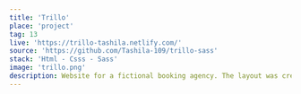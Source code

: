 ```yaml
---
title: 'Trillo'
place: 'project'
tag: 13
live: 'https://trillo-tashila.netlify.com/'
source: 'https://github.com/Tashila-109/trillo-sass'
stack: 'Html - Csss - Sass'
image: 'trillo.png'
description: Website for a fictional booking agency. The layout was created using flexbox and the website has advanced animations. Flexbox makes it easy to place all content in one dimension and makes it easier for responsive design.
---
```

